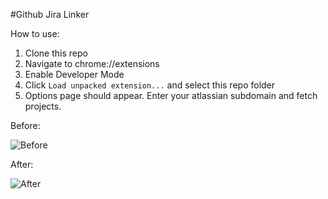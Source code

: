 #Github Jira Linker

How to use:

1. Clone this repo
2. Navigate to chrome://extensions
3. Enable Developer Mode
4. Click `Load unpacked extension...` and select this repo folder
5. Options page should appear. Enter your atlassian subdomain and fetch projects.

Before:

![Before](https://cloud.githubusercontent.com/assets/775741/3294176/14581512-f5a5-11e3-8b7c-294ad9988e5d.png)

After:

![After](https://cloud.githubusercontent.com/assets/775741/3294183/28f93294-f5a5-11e3-90e5-aea81fa8b942.gif)
